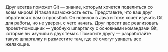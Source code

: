 Друг всегда поможет
Git — знание, которым хочется поделиться со всем миром! И такая возможность есть. Представьте, что ваш друг обратился к вам с просьбой. Он новичок в Java и тоже хочет изучить Git для работы, но не уверен, с чего начать.
Друг просит вас реализовать проект-помощник — удобную шпаргалку с основными командами Git, которые вы изучили в двух темах. Помогите другу — разработайте такую шпаргалку и разместите там, где её смогут увидеть все желающие.
